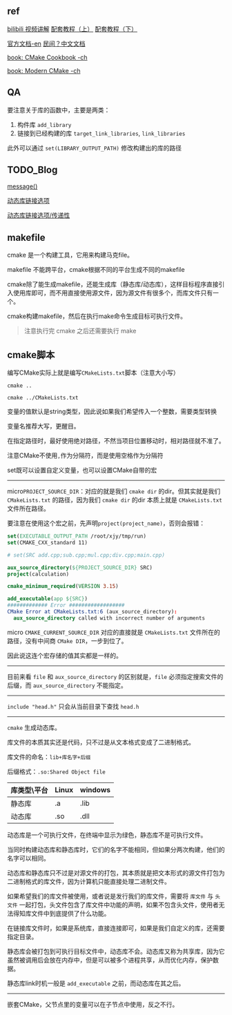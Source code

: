 ## ref

[bilibili 视频讲解](https://www.bilibili.com/video/BV14s4y1g7Zj/?spm_id_from=333.337.search-card.all.click&vd_source=38033fe3a1f136728a1d6f8acf710b51)	 [配套教程（上）](https://subingwen.cn/cmake/CMake-primer/)	 [配套教程（下）](https://subingwen.cn/cmake/CMake-advanced/)

[官方文档-en](https://cmake.org/cmake/help/v3.26/manual/cmake-commands.7.html) 	[民间？中文文档](https://runebook.dev/zh/docs/cmake/-index-)

[book: CMake Cookbook -ch](https://www.bookstack.cn/read/CMake-Cookbook/content-preface-preface-chinese.md)	

[book: Modern CMake -ch](https://www.bookstack.cn/read/Modern-CMake-CN-Modern-CMake-zh_CN/08ad6f6237beace2.md)

## QA

要注意关于库的函数中，主要是两类：

1. 构件库 `add_library`
2. 链接到已经构建的库 `target_link_libraries`, `link_libraries`

此外可以通过 `set(LIBRARY_OUTPUT_PATH)` 修改构建出的库的路径

## TODO_Blog

[message()](https://blog.csdn.net/hp_cpp/article/details/110373926)

[动态库链接选项](https://zhuanlan.zhihu.com/p/493493849)

[动态库链接选项/传递性](https://chunleili.github.io/cmake/understanding-INTERFACE)

## makefile

cmake 是一个构建工具，它用来构建马克file。

makefile 不能跨平台，cmake根据不同的平台生成不同的makefile

cmake除了能生成makefile，还能生成库（静态库/动态库），这样目标程序直接引入使用库即可，而不用直接使用源文件，因为源文件有很多个，而库文件只有一个。

cmake构建makefile，然后在执行make命令生成目标可执行文件。

> 注意执行完 cmake 之后还需要执行 make

## cmake脚本

编写CMake实际上就是编写`CMakeLists.txt`脚本（注意大小写）

`cmake ..` 

`cmake ../CMakeLists.txt`

变量的值默认是string类型，因此说如果我们希望传入一个整数，需要类型转换

变量名推荐大写，更醒目。

在指定路径时，最好使用绝对路径，不然当项目位置移动时，相对路径就不准了。

注意CMake不使用`,`作为分隔符，而是使用空格作为分隔符

set既可以设置自定义变量，也可以设置CMake自带的宏

----

micro`PROJECT_SOURCE_DIR`：对应的就是我们 `cmake dir` 的dir。但其实就是我们 `CMakeLists.txt` 的路径，因为我们 `cmake dir` 的dir 本质上就是 `CMakeLists.txt` 文件所在路径。

要注意在使用这个宏之前，先声明`project(project_name)`，否则会报错：

``` CMAKE
set(EXECUTABLE_OUTPUT_PATH /root/xjy/tmp/run)
set(CMAKE_CXX_standard 11)

# set(SRC add.cpp;sub.cpp;mul.cpp;div.cpp;main.cpp)

aux_source_directory(${PROJECT_SOURCE_DIR} SRC)
project(calculation)

cmake_minimum_required(VERSION 3.15)

add_executable(app ${SRC})
############# Error ##################
CMake Error at CMakeLists.txt:6 (aux_source_directory):
  aux_source_directory called with incorrect number of arguments
```

micro `CMAKE_CURRENT_SOURCE_DIR` 对应的直接就是 `CMakeLists.txt` 文件所在的路径，没有中间商 `CMake DIR`，一步到位了。

因此说这连个宏存储的值其实都是一样的。

---

目前来看 `file` 和 `aux_source_directory` 的区别就是，`file` 必须指定搜索文件的后缀，而 `aux_source_directory` 不能指定。

---

`include "head.h"` 只会从当前目录下查找 `head.h`

----

`cmake` 生成动态库。

库文件的本质其实还是代码，只不过是从文本格式变成了二进制格式。

库文件的命名：`lib+库名字+后缀`

后缀格式：`.so:Shared Object file`

| 库类型\平台 | Linux | windows |
| ----------- | ----- | ------- |
| 静态库      | .a    | .lib    |
| 动态库      | .so   | .dll    |

动态库是一个可执行文件，在终端中显示为绿色，静态库不是可执行文件。

当同时构建动态库和静态库时，它们的名字不能相同，但如果分两次构建，他们的名字可以相同。

 动态库和静态库只不过是对源文件的打包，其本质就是把文本形式的源文件打包为二进制格式的库文件，因为计算机只能直接处理二进制文件。

如果希望我们的库文件被使用，或者说是发行我们的库文件，需要将 `库文件` 与 `头文件` 一起打包，头文件包含了库文件中功能的声明，如果不包含头文件，使用者无法得知库文件中到底提供了什么功能。

在链接库文件时，如果是系统库，直接连接即可，如果是我们自定义的库，还需要指定目录。

静态库会被打包到可执行目标文件中，动态库不会。动态库又称为共享库，因为它虽然被调用后会放在内存中，但是可以被多个进程共享，从而优化内存，保护数据。

静态库link时机一般是 `add_executable` 之前，而动态库在其之后。

---

嵌套CMake，父节点里的变量可以在子节点中使用，反之不行。
